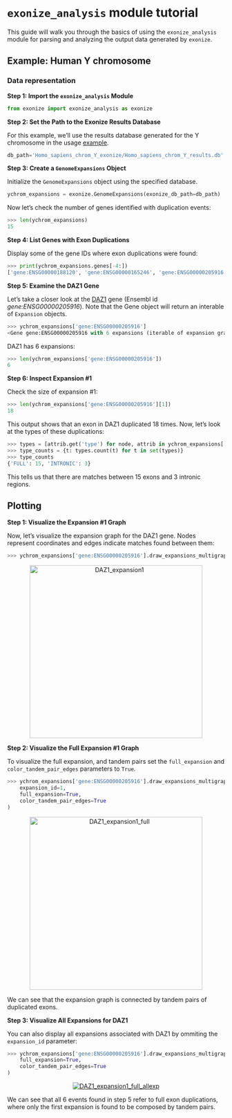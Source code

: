 `exonize_analysis` module tutorial
============

This guide will walk you through the basics of using the `exonize_analysis` module for parsing and analyzing the output data generated by `exonize`.

## Example: Human Y chromosome

### Data representation
**Step 1: Import the `exonize_analysis` Module**

```python
from exonize import exonize_analysis as exonize
```
**Step 2: Set the Path to the Exonize Results Database**

For this example, we’ll use the results database generated for the Y chromosome in the usage [example](https://msarrias.github.io/exonize/usage/#example-human-y-chromosome).

```python
db_path='Homo_sapiens_chrom_Y_exonize/Homo_sapiens_chrom_Y_results.db'
```
**Step 3: Create a `GenomeExpansions` Object**

Initialize the `GenomeExpansions` object using the specified database.

```python
ychrom_expansions = exonize.GenomeExpansions(exonize_db_path=db_path)
```

Now let’s check the number of genes identified with duplication events:

```python
>>> len(ychrom_expansions)
15
```

**Step 4: List Genes with Exon Duplications**

Display some of the gene IDs where exon duplications were found:

```python
>>> print(ychrom_expansions.genes[-4:])
['gene:ENSG00000188120', 'gene:ENSG00000165246', 'gene:ENSG00000205916', 'gene:ENSG00000205944']
```

**Step 5: Examine the DAZ1 Gene**

Let’s take a closer look at the [DAZ1](https://en.wikipedia.org/wiki/DAZ1) gene (Ensembl id _gene:ENSG00000205916_). Note that the Gene object will return an interable of `Expansion` objects.

```python
>>> ychrom_expansions['gene:ENSG00000205916']
<Gene gene:ENSG00000205916 with 6 expansions (iterable of expansion graphs)>
```

DAZ1 has 6 expansions:

```python
>>> len(ychrom_expansions['gene:ENSG00000205916'])
6
```

**Step 6: Inspect Expansion #1**

Check the size of expansion #1:

```python
>>> len(ychrom_expansions['gene:ENSG00000205916'][1])
18
```

This output shows that an exon in DAZ1 duplicated 18 times. Now, let’s look at the types of these duplications:

```python
>>> types = [attrib.get('type') for node, attrib in ychrom_expansions['gene:ENSG00000205916'][1].nodes(data=True)]
>>> type_counts = {t: types.count(t) for t in set(types)}
>>> type_counts
{'FULL': 15, 'INTRONIC': 3}
```
This tells us that there are matches between 15 exons and 3 intronic regions. 


## Plotting
**Step 1: Visualize the Expansion #1 Graph**

Now, let’s visualize the expansion graph for the DAZ1 gene. Nodes represent coordinates and edges indicate matches found between them:

```python
>>> ychrom_expansions['gene:ENSG00000205916'].draw_expansions_multigraph(expansion_id=1)
```

<div style="text-align: center;">
    <a href="https://github.com/msarrias/exonize/blob/main/figures/DAZ1_expansion1.png" target="_blank">
        <img src="https://github.com/msarrias/exonize/raw/main/figures/DAZ1_expansion1.png" alt="DAZ1_expansion1"  width="400">
    </a>
</div>

**Step 2: Visualize the Full Expansion #1 Graph**

To visualize the full expansion, and tandem pairs set the `full_expansion` and `color_tandem_pair_edges` parameters to `True`.

```python
>>> ychrom_expansions['gene:ENSG00000205916'].draw_expansions_multigraph(
    expansion_id=1,
    full_expansion=True,
    color_tandem_pair_edges=True
)
```

<div style="text-align: center;">
    <a href="https://github.com/msarrias/exonize/blob/main/figures/DAZ1_expansion1_full.png" target="_blank">
        <img src="https://github.com/msarrias/exonize/raw/main/figures/DAZ1_expansion1_full.png" alt="DAZ1_expansion1_full"  width="400">
    </a>
</div>

We can see that the expansion graph is connected by tandem pairs of duplicated exons.

**Step 3: Visualize All Expansions for DAZ1**

You can also display all expansions associated with DAZ1 by ommiting the `expansion_id` parameter:

```python
>>> ychrom_expansions['gene:ENSG00000205916'].draw_expansions_multigraph(
    full_expansion=True,
    color_tandem_pair_edges=True
)
```

<div style="text-align: center;">
    <a href="https://github.com/msarrias/exonize/blob/main/figures/DAZ1_expansion1_full_allexp.png" target="_blank"  width="700">
        <img src="https://github.com/msarrias/exonize/raw/main/figures/DAZ1_expansion1_full_allexp.png" alt="DAZ1_expansion1_full_allexp" >
    </a>
</div>

We can see that all 6 events found in step 5 refer to full exon duplications, where only the first expansion is found to be composed by tandem pairs.
